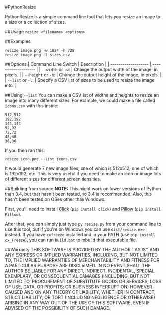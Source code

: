 #PythonResize

PythonResize is a simple command line tool that lets you resize an image to a size or a collection of sizes.

##Usage
`resize <filename> <options>`

##Examples
```
resize image.png -w 1024 -h 728
resize image.png -l sizes.csv
```

##Options
| Command Line Switch | Description         |
| ------------------- | ------------------- |
| `--width` or `-w`:  | Change the output width of the image, in pixels. |
| `--height` or `-h`: | Change the output height of the image, in pixels. |
| `--list` or `-l`:   | Specify a CSV list of sizes to be used to resize the image into. |

##Using `--list`
You can make a CSV list of widths and heights to resize an image into many different sizes. For example, we could make a file called `icons.csv` with this inside:
```
512,512
192,192
144,144
92,92
72,72
48,48
36,36
```
If you then ran this:
```
resize icon.png --list icons.csv
```
It would generate 7 new image files, one of which is 512x512, one of which is 192x192, etc. This is very useful if you need to make an icon or image lots of different sizes for different screen densities.

##Building from source
**NOTE:** This might work on lower versions of Python than 3.4, but that hasn't been tested, so 3.4 is recommended. Also, this hasn't been tested on OSes other than Windows.

First, you'll need to install [Click](http://click.pocoo.org/5/) (`pip install click`) and [Pillow](https://python-pillow.github.io/) (`pip install Pillow`).

After that, you can simply just type `py resize.py` from your command line to use this tool, but if you're on Windows you can use `dist/resize.exe` instead. If you have `cxfreeze` installed and in your PATH (use `pip install cx_Freeze`), you can run `build.bat` to rebuild that executable file.

##Warranty
THIS SOFTWARE IS PROVIDED BY THE AUTHOR ``AS IS'' AND ANY EXPRESS OR IMPLIED WARRANTIES, INCLUDING, BUT NOT LIMITED TO, THE IMPLIED WARRANTIES OF MERCHANTABILITY AND FITNESS FOR A PARTICULAR PURPOSE ARE DISCLAIMED. IN NO EVENT SHALL THE AUTHOR BE LIABLE FOR ANY DIRECT, INDIRECT, INCIDENTAL, SPECIAL, EXEMPLARY, OR CONSEQUENTIAL DAMAGES (INCLUDING, BUT NOT LIMITED TO, PROCUREMENT OF SUBSTITUTE GOODS OR SERVICES; LOSS OF USE, DATA, OR PROFITS; OR BUSINESS INTERRUPTION) HOWEVER CAUSED AND ON ANY THEORY OF LIABILITY, WHETHER IN CONTRACT, STRICT LIABILITY, OR TORT (INCLUDING NEGLIGENCE OR OTHERWISE) ARISING IN ANY WAY OUT OF THE USE OF THIS SOFTWARE, EVEN IF ADVISED OF THE POSSIBILITY OF SUCH DAMAGE.
